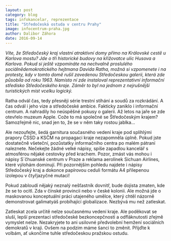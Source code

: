 ```yaml
---
layout: post
category: blog
tags: infokancelar, reprezentace
title: "Středočeská ostuda v centru Prahy"
image: infocentrum-praha.jpg
author: Dalibor Záhora
date: 2016-09-14
---
```


*Víte, že Středočeský kraj vlastní atraktivní domy přímo na Královské cestě u Karlova mostu? Jde o tři historické budovy na křižovatce ulic Husova a Karlova. Pokud si ještě vzpomínáte na nechvalně proslulého sociálnědemokratického hejtmana Davida Ratha, možná si vzpomenete i na protesty, kdy v tomto domě rušil zavedenou Středočeskou galerii, která zde působila od roku 1963. Namísto ní zde instaloval reprezentativní informační středisko Středočeského kraje. Záměr to byl na jednom z nejrušnější turistických míst vcelku logický.*

Ratha odvál čas, tedy přesněji série trestní stíhání a soudů za rozkrádání. A čas odvál i jeho vize a středočeské ambice. Fakticky zaniklo i informační centrum. A nahradily ho neúspěšné pokusy o galerii. Až letos na jaře se zde otevřelo muzeum Apple. Cože to má společné se Štředočeským krajem? Samozřejmě nic, snad jen to, že se v něm taky rostou jablka…

Ale nezoufejte, šedá garnitura současného vedení kraje pod splihlými prapory ČSSD a KSČM na propagaci kraje nezapomněla úplně. Pokud jste dostatečně všeteční, pozůstatky informačního centra po malém pátraní naleznete. Nečekejte žádné velké nápisy, spíše zapadlou kancelář s atmosférou nějaké cestovky před krachem. Pozor, zmást vás mohou i nápisy S´čhuanské centrum v Praze a reklama aerolinek Sichuan Airlines, které výlohám dominují. Při pozornějším pohledu najdete i nápisy Středočeský kraj a dokonce papírovou ceduli formátu A4 přilepenou izolepou v čtyřjazyčné mutaci!

Pokud zabloudí nějaký neznalý nešťastník dovnitř, bude dojista zmaten, kde že se to ocitl. Zda v čínské provincii nebo v české kolonii. Ale možná jde o maskovanou konceptuální práci utajeného umělce, který chtěl názorně demonstrovat galimatyáš probíhající globalizace. Nezbývá mu než zatleskat.

Zatleskat zcela určitě nelze současnému vedení kraje. Ale poděkovat se sluší, lepší prezentaci středočeské bezkoncepčnosti a odfláknutosti zřejmě vymyslet nelze. Nezakryjete to ani usilovné předvolební hemžení sociálních demokratů v kraji. Ovšem na podzim máme šanci to změnit. Přijďte k volbám, ať ukončíme tuhle středočeskou pražskou ostudu. 

